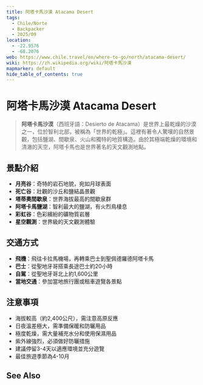 ```yaml
---
title: 阿塔卡馬沙漠 Atacama Desert
tags:
  - Chile/Norte
  - Backpacker
  - 2025/09
location:
  - -22.9576
  - -68.2076
web: https://www.chile.travel/en/where-to-go/north/atacama-desert/
wiki: https://zh.wikipedia.org/wiki/阿塔卡馬沙漠
mapmarker: default
hide_table_of_contents: true
---
```


阿塔卡馬沙漠 Atacama Desert
==========================

> **阿塔卡馬沙漠**（西班牙語：Desierto de Atacama）是世界上最乾燥的沙漠之一，位於智利北部，被稱為「世界的乾極」。這裡有著令人驚嘆的自然景觀，包括鹽湖、間歇泉、火山和獨特的地質構造。由於其極端乾燥的環境和清澈的天空，阿塔卡馬也是世界著名的天文觀測地點。

## 景點介紹
- **月亮谷**：奇特的岩石地貌，宛如月球表面
- **死亡谷**：壯觀的沙丘和鹽結晶景觀
- **塔蒂奧間歇泉**：世界海拔最高的間歇泉群
- **阿塔卡馬鹽湖**：智利最大的鹽湖，有火烈鳥棲息
- **彩虹谷**：色彩繽紛的礦物質岩層
- **星空觀測**：世界級的天文觀測體驗

## 交通方式
- **飛機**：飛往卡拉馬機場，再轉乘巴士到聖佩德羅德阿塔卡馬
- **巴士**：從聖地牙哥搭乘長途巴士約20小時
- **自駕**：從聖地牙哥北上約1,600公里
- **當地交通**：參加當地旅行團或租車遊覽各景點

## 注意事項
- 海拔較高（約2,400公尺），需注意高原反應
- 日夜溫差極大，需準備保暖和防曬用品
- 極度乾燥，需大量補充水分和使用保濕用品
- 紫外線強烈，必須做好防曬措施
- 建議停留3-4天以適應環境並充分遊覽
- 最佳旅遊季節為4-10月

See Also
--------